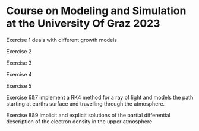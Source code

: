 # Course on Modeling and Simulation at the University Of Graz 2023

Exercise 1 deals with different growth models

Exercise 2

Exercise 3

Exercise 4

Exercise 5

Exercise 6&7 implement a RK4 method for a ray of light and models the path starting at earths surface and travelling through the atmosphere.

Exercise 8&9 implicit and explicit solutions of the partial differential description of the electron density in the upper atmosphere
